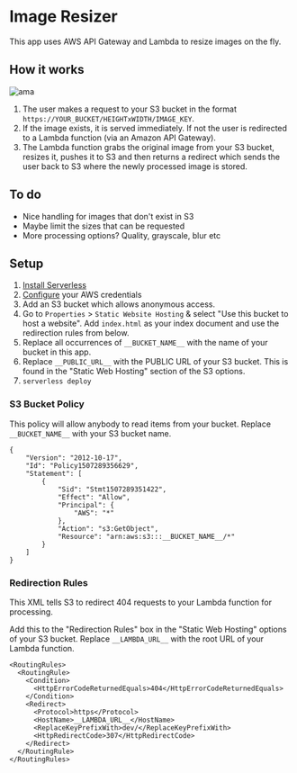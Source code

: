 # Image Resizer

This app uses AWS API Gateway and Lambda to resize images on the fly.

## How it works

![ama](https://user-images.githubusercontent.com/465552/31307598-9a718e80-ab5f-11e7-9ffd-f88766e67824.png)

1. The user makes a request to your S3 bucket in the format `https://YOUR_BUCKET/HEIGHTxWIDTH/IMAGE_KEY`. 
2. If the image exists, it is served immediately. If not the user is redirected to a Lambda function (via an Amazon API Gateway).
3. The Lambda function grabs the original image from your S3 bucket, resizes it, pushes it to S3 and then returns a redirect which sends the user back to S3 where the newly processed image is stored.

## To do

- Nice handling for images that don't exist in S3
- Maybe limit the sizes that can be requested
- More processing options? Quality, grayscale, blur etc

## Setup

1. [Install Serverless](https://serverless.com/framework/docs/getting-started/)
2. [Configure](https://serverless.com/framework/docs/providers/aws/guide/credentials/) your AWS credentials
3. Add an S3 bucket which allows anonymous access.
4. Go to `Properties` > `Static Website Hosting` & select "Use this bucket to host a website". Add `index.html` as your index document and use the redirection rules from below.
4. Replace all occurrences of `__BUCKET_NAME__` with the name of your bucket in this app.
5. Replace `__PUBLIC_URL__` with the PUBLIC URL of your S3 bucket. This is found in the "Static Web Hosting" section of the S3 options.
5. `serverless deploy`

### S3 Bucket Policy

This policy will allow anybody to read items from your bucket. Replace `__BUCKET_NAME__` with your S3 bucket name.

```
{
    "Version": "2012-10-17",
    "Id": "Policy1507289356629",
    "Statement": [
        {
            "Sid": "Stmt1507289351422",
            "Effect": "Allow",
            "Principal": {
                "AWS": "*"
            },
            "Action": "s3:GetObject",
            "Resource": "arn:aws:s3:::__BUCKET_NAME__/*"
        }
    ]
}
```

### Redirection Rules

This XML tells S3 to redirect 404 requests to your Lambda function for processing.

Add this to the "Redirection Rules" box in the "Static Web Hosting" options of your S3 bucket. Replace `__LAMBDA_URL__` with the root URL of your Lambda function.

```
<RoutingRules>
  <RoutingRule>
    <Condition>
      <HttpErrorCodeReturnedEquals>404</HttpErrorCodeReturnedEquals>
    </Condition>
    <Redirect>
      <Protocol>https</Protocol>
      <HostName>__LAMBDA_URL__</HostName>
      <ReplaceKeyPrefixWith>dev/</ReplaceKeyPrefixWith>
      <HttpRedirectCode>307</HttpRedirectCode>
    </Redirect>
  </RoutingRule>
</RoutingRules>
```
